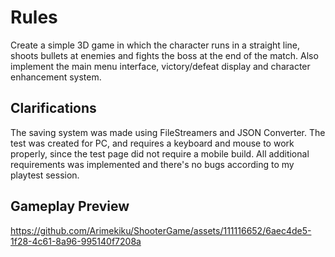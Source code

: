 # Rules
Create a simple 3D game in which the character runs in a straight line, shoots bullets at enemies and fights the boss at the end of the match. 
Also implement the main menu interface, victory/defeat display and character enhancement system.

## Clarifications
The saving system was made using FileStreamers and JSON Converter.
The test was created for PC, and requires a keyboard and mouse to work properly, since the test page did not require a mobile build.
All additional requirements was implemented and there's no bugs according to my playtest session.

## Gameplay Preview


https://github.com/Arimekiku/ShooterGame/assets/111116652/6aec4de5-1f28-4c61-8a96-995140f7208a

